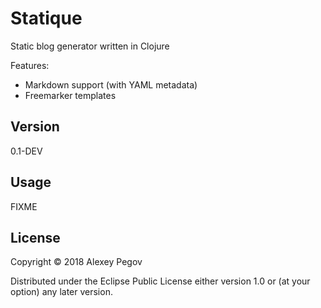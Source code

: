# Statique

Static blog generator written in Clojure

Features:

- Markdown support (with YAML metadata)
- Freemarker templates

## Version

0.1-DEV

## Usage

FIXME

## License

Copyright © 2018 Alexey Pegov

Distributed under the Eclipse Public License either version 1.0 or (at
your option) any later version.
